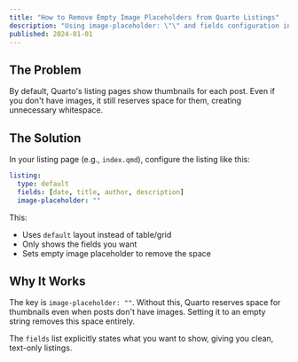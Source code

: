 ```yaml
---
title: "How to Remove Empty Image Placeholders from Quarto Listings"
description: "Using image-placeholder: \"\" and fields configuration in _quarto.yml"
published: 2024-01-01
---
```


## The Problem

By default, Quarto's listing pages show thumbnails for each post. Even if you don't have images, it still reserves space for them, creating unnecessary whitespace.

## The Solution

In your listing page (e.g., `index.qmd`), configure the listing like this:

```yaml
listing:
  type: default
  fields: [date, title, author, description]
  image-placeholder: ""
```

This:
* Uses `default` layout instead of table/grid
* Only shows the fields you want
* Sets empty image placeholder to remove the space

## Why It Works

The key is `image-placeholder: ""`. Without this, Quarto reserves space for thumbnails even when posts don't have images. Setting it to an empty string removes this space entirely.

The `fields` list explicitly states what you want to show, giving you clean, text-only listings. 